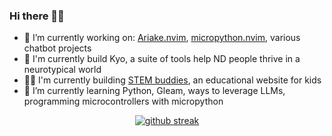 ### Hi there 🦄🐙

- 🔭 I’m currently working on: [Ariake.nvim](https://github.com/jim-at-jibba/ariake.nvim), [micropython.nvim](https://github.com/jim-at-jibba/micropython.nvim), various chatbot projects
- 🧠 I'm currently build Kyo, a suite of tools help ND people thrive in a neurotypical world
- 👩‍🔬 I'm currently building [STEM buddies](https://stem-buddies.co.uk), an educational website for kids
- 🌱 I’m currently learning Python, Gleam, ways to leverage LLMs, programming microcontrollers with micropython

<p align="center"> 
    <a href="https://scottmckendry.tech">
        <img alt="github streak" src="https://github-readme-stats.vercel.app/api?username=jim-at-jibba&show_icons=true&theme=transparent&include_all_commits=true">
    </a>
</p>
